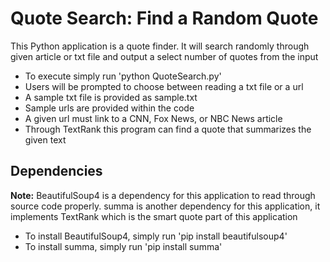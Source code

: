 # Quote Search: Find a Random Quote
This Python application is a quote finder. It will search randomly through given article or txt file and output a select number of quotes from the input
- To execute simply run 'python QuoteSearch.py'
- Users will be prompted to choose between reading a txt file or a url
- A sample txt file is provided as sample.txt
- Sample urls are provided within the code
- A given url must link to a CNN, Fox News, or NBC News article
- Through TextRank this program can find a quote that summarizes the given text
## Dependencies
**Note:** BeautifulSoup4 is a dependency for this application to read through source code properly. summa is another dependency for this application, it implements TextRank which is the smart quote part of this application
- To install BeautifulSoup4, simply run 'pip install beautifulsoup4'
- To install summa, simply run 'pip install summa'

